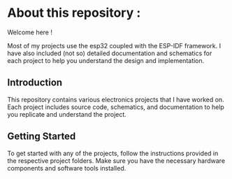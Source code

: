 # About this repository :

Welcome here !

Most of my projects use the esp32 coupled with the ESP-IDF 
framework. I have also included (not so) detailed documentation and schematics for each project to help you understand the design and implementation.

## Introduction

This repository contains various electronics projects that I have worked on. Each project includes source code, schematics, and documentation to help you replicate and understand the project.

## Getting Started

To get started with any of the projects, follow the instructions provided in the respective project folders. Make sure you have the necessary hardware components and software tools installed.